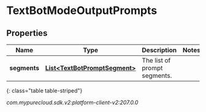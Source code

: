 # TextBotModeOutputPrompts


## Properties

| Name | Type | Description | Notes |
| ------------ | ------------- | ------------- | ------------- |
| **segments** | [**List&lt;TextBotPromptSegment&gt;**](TextBotPromptSegment) | The list of prompt segments. |  |
{: class="table table-striped"}




_com.mypurecloud.sdk.v2:platform-client-v2:207.0.0_
